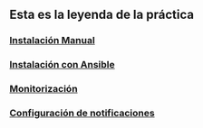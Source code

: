## Esta es la leyenda de la práctica
### [Instalación Manual](tutorial/instalacion.md)
### [Instalación con Ansible](tutorial/instalacion2.md)
### [Monitorización](tutorial/monitorizacion.md)
### [Configuración de notificaciones](tutorial/notificacion.md)
